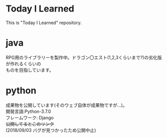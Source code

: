 # Today I Learned
This is "Today I Learned" repository. 

# java
RPG用のライブラリーを製作中。ドラゴン〇エスト(1,2,3くらいまで?)の劣化版が作れるくらいの  
ものを目指しています。

# python 
成果物を公開しています(そのウェブ自体が成果物ですが…)。  
開発言語:Python-3.7.0  
フレームワーク:  Django  
~~公開してるとこのリンク~~  
(2018/09/03 バグが見つかったため公開中止)
